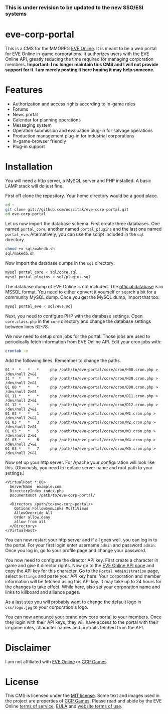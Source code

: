 ### This is under revision to be updated to the new SSO/ESI systems

# eve-corp-portal

This is a CMS for the MMORPG [EVE Online](http://www.eveonline.com/). It is meant to be a web portal for EVE Online in-game corporations. It authorizes users with the EVE Online API, greatly reducing the time required for managing corporation members. **Important: I no longer maintain this CMS and I will not provide support for it. I am merely posting it here hoping it may help someone.**

# Features

* Authorization and access rights according to in-game roles
* Forums
* News portal
* Calendar for planning operations
* Messaging system
* Operation submission and evaluation plug-in for salvage operations
* Production management plug-in for industrial corporations
* In-game-browser friendly
* Plug-in support

# Installation

You will need a http server, a MySQL server and PHP installed. A basic LAMP stack will do just fine.

First off clone the repository. Your home directory would be a good place.

``` bash
cd ~
git clone git://github.com/oozcitak/eve-corp-portal.git
cd eve-corp-portal
```

Let us now import the database schema. First create three databases. One named `portal_core`, another named `portal_plugins` and the last one named `portal_eve`. Alternatively, you can use the script included in the `sql` directory.

``` bash
chmod +x sql/makedb.sh
sql/makedb.sh
```

Now import the database dumps in the `sql` directory:

``` bash
mysql portal_core < sql/core.sql
mysql portal_plugins < sql/plugins.sql
```

The database dump of EVE Online is not included. The [official database](http://www.eveonline.com/community/toolkit.asp) is in MSSQL format. You need to either convert it yourself or search a bit for a community MySQL dump. Once you get the MySQL dump, import that too:

``` bash
mysql portal_eve < sql/eve.sql
```

Next, you need to configure PHP with the database settings. Open `core.class.php` in the `core` directory and change the database settings between lines 62-78.

We now need to setup cron jobs for the portal. Those jobs are used to periodically fetch information from EVE Online API. Edit your cron jobs with:

``` bash
crontab -e
```

Add the following lines. Remember to change the paths.

```
01 *  *   *   *     php /path/to/eve-portal/core/cron/H00.cron.php > /dev/null 2>&1
31 *  *   *   *     php /path/to/eve-portal/core/cron/H30.cron.php > /dev/null 2>&1
01 00 *   *   *     php /path/to/eve-portal/core/cron/D00.cron.php > /dev/null 2>&1
01 11 *   *   *     php /path/to/eve-portal/core/cron/D11.cron.php > /dev/null 2>&1
01 12 *   *   *     php /path/to/eve-portal/core/cron/D12.cron.php > /dev/null 2>&1
01 03 *   *   1     php /path/to/eve-portal/core/cron/W1.cron.php > /dev/null 2>&1
01 03 *   *   3     php /path/to/eve-portal/core/cron/W2.cron.php > /dev/null 2>&1
01 03 *   *   5     php /path/to/eve-portal/core/cron/W3.cron.php > /dev/null 2>&1
01 03 *   *   6     php /path/to/eve-portal/core/cron/W4.cron.php > /dev/null 2>&1
01 03 *   *   7     php /path/to/eve-portal/core/cron/W5.cron.php > /dev/null 2>&1
```

Now set up your http server. For Apache your configuration will look like this. (Obviously, you need to replace server name and root path to your settings.)

``` apacheconf
<VirtualHost *:80>
  ServerName  example.com
  DirectoryIndex index.php
  DocumentRoot /path/to/eve-corp-portal/

  <Directory /path/to/eve-corp-portal/>
    Options FollowSymLinks MultiViews
    AllowOverride All
    Order allow,deny
    allow from all
  </Directory>
</VirtualHost>
```

You can now restart your http server and if all goes well, you can log in to the portal. For your first login enter username `admin` and password `admin`. Once you log in, go to your profile page and change your password.

You now need to configure the director API key. First create a character in game and give it director rights. Now go to the [EVE Online API page](http://www.eveonline.com/api/default.asp) and copy the API key for this character. Go to the `Portal Administration` page, select `Settings` and paste your API key here. Your corporation and member information will be fetched using this API key. It may take up to 24 hours for the changes to take effect. While here, also set your corporation name and links to killboard and alliance pages.

As a last step you will probably want to change the default logo in `css/logo.jpg` to your corporation's logo.

You can now announce your brand new corp portal to your members. Once they login with their API keys, they will have access to the portal with their in-game roles, character names and portraits fetched from the API.

# Disclaimer

I am not affiliated with [EVE Online](http://www.eveonline.com/) or [CCP Games](http://www.ccpgames.com/).

# License

This CMS is licensed under the [MIT license](http://www.opensource.org/licenses/mit-license.php). Some text and images used in the project are properties of [CCP Games](http://www.ccpgames.com/). Please read and abide by the EVE Online [terms of service](http://www.eveonline.com/pnp/terms.asp), [EULA](http://www.eveonline.com/pnp/eula.asp) and [website terms of use](http://www.eveonline.com/pnp/termsofuse.asp).

